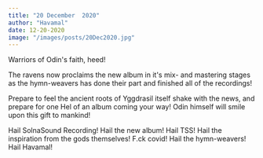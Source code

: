 ```yaml
---
title: "20 December  2020"
author: "Havamal"
date: 12-20-2020
image: "/images/posts/20Dec2020.jpg"
---
```


Warriors of Odin's faith, heed!

The ravens now proclaims the new album in it's mix- and mastering stages as the hymn-weavers has done their part and finished all of the recordings!

Prepare to feel the ancient roots of Yggdrasil itself shake with the news, and prepare for one Hel of an album coming your way! Odin himself will smile upon this gift to mankind!

Hail SolnaSound Recording! Hail the new album! Hail TSS! Hail the inspiration from the gods themselves! F.ck covid! Hail the hymn-weavers! Hail Havamal!